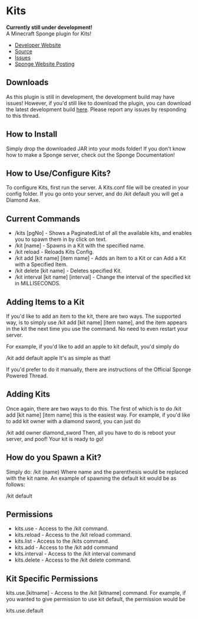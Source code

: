 Kits
=============
**Currently still under development!**  
A Minecraft Sponge plugin for Kits!

* [Developer Website]
* [Source]
* [Issues]
* [Sponge Website Posting]

## Downloads

As this plugin is still in development, the development build may have issues! However, if you'd still like to download the plugin, you can download the latest development build [here]. Please report any issues by responding to this thread.

## How to Install

Simply drop the downloaded JAR into your mods folder! If you don't know how to make a Sponge server, check out the Sponge Documentation!

## How to Use/Configure Kits?
To configure Kits, first run the server. A Kits.conf file will be created in your config folder.  If you go onto your server, and do /kit default you will get a Diamond Axe.

## Current Commands

* /kits [pgNo] - Shows a PaginatedList of all the available kits, and enables you to spawn them in by click on text.
* /kit [name] - Spawns in a Kit with the specified name.
* /kit reload - Reloads Kits Config.
* /kit add [kit name] [item name] - Adds an Item to a Kit or can Add a Kit with a Specified Item.
* /kit delete [kit name] - Deletes specified Kit.
* /kit interval [kit name] [interval] - Change the interval of the specified kit in MILLISECONDS.

## Adding Items to a Kit

If you'd like to add an item to the kit, there are two ways. The supported way, is to simply use /kit add [kit name] [item name], and the item appears in the kit the next time you use the command. No need to even restart your server.

For example, if you'd like to add an apple to kit default, you'd simply do

/kit add default apple
It's as simple as that!

If you'd prefer to do it manually, there are instructions of the Official Sponge Powered Thread.

## Adding Kits

Once again, there are two ways to do this. The first of which is to do /kit add [kit name] [item name] this is the easiest way. For example, if you'd like to add kit owner with a diamond sword, you can just do

/kit add owner diamond_sword
Then, all you have to do is reboot your server, and poof! Your kit is ready to go!

## How do you Spawn a Kit?

Simply do:
/kit (name)
Where name and the parenthesis would be replaced with the kit name. An example of spawning the default kit would be as follows:

/kit default

## Permissions

* kits.use - Access to the /kit command.
* kits.reload - Access to the /kit reload command.
* kits.list - Access to the /kits command.
* kits.add - Access to the /kit add command
* kits.interval - Access to the /kit interval command
* kits.delete - Access to the /kit delete command.

## Kit Specific Permissions

kits.use.[kitname] - Access to the /kit [kitname] command.
For example, if you wanted to give permission to use kit default, the permission would be

kits.use.default

[Developer Website]: http://negafinity.com
[Issues]: https://github.com/hsyyid/Kits/issues
[Sponge Website Posting]: https://forums.spongepowered.org/t/kits-v0-1/7099
[Source]: https://github.com/hsyyid/Kits/tree/master/src/main/java/io/github/hsyyid
[here]: https://github.com/hsyyid/Kits/releases